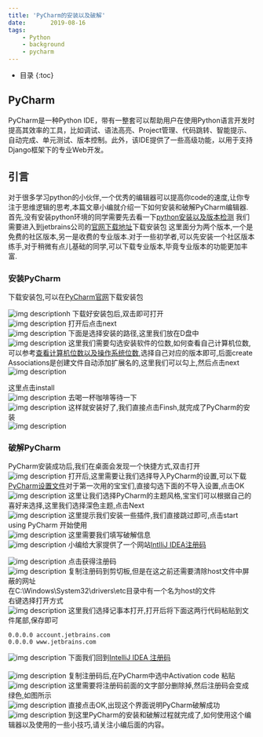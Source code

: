 ```yaml
---
title: 'PyCharm的安装以及破解'
date:       2019-08-16
tags:
	- Python
	- background
	- pycharm
---
```



* 目录
{:toc}



## PyCharm
PyCharm是一种Python IDE，带有一整套可以帮助用户在使用Python语言开发时提高其效率的工具，比如调试、语法高亮、Project管理、代码跳转、智能提示、自动完成、单元测试、版本控制。此外，该IDE提供了一些高级功能，以用于支持Django框架下的专业Web开发。
## 引言
对于很多学习python的小伙伴,一个优秀的编辑器可以提高你code的速度,让你专注于思维逻辑的思考,本篇文章小编就介绍一下如何安装和破解PyCharm编辑器.
首先,没有安装python环境的同学需要先去看一下[python安装以及版本检测](https://blog.csdn.net/qq_40223983/article/details/95655470)
我们需要进入到jetbrains公司的[官网下载地址](http://www.jetbrains.com/pycharm/download/)下载安装包
这里面分为两个版本,一个是免费的社区版本,另一是收费的专业版本.对于一些初学者,可以先安装一个社区版本练手,对于稍微有点儿基础的同学,可以下载专业版本,毕竟专业版本的功能更加丰富.
### 安装PyCharm  
下载安装包,可以在[PyCharm官网](http://www.jetbrains.com/pycharm/?fromMenu)下载安装包  

![img description](/img/posts/pycharm/install1.png)h
下载好安装包后,双击即可打开    
![img description](/img/posts/pycharm/install2.png)
打开后点击next  
![img description](/img/posts/pycharm/install3.png)
下面是选择安装的路径,这里我们放在D盘中  
![img description](/img/posts/pycharm/install4.png)
这里我们需要勾选安装软件的位数,如何查看自己计算机位数,可以参考[查看计算机位数以及操作系统位数](https://blog.csdn.net/a_dreaming_fish/article/details/50442617),选择自己对应的版本即可,后面create Associations是创建文件自动添加扩展名的,这里我们可以勾上,然后点击next  
![img description](/img/posts/pycharm/install5.png)

这里点击install  
![img description](/img/posts/pycharm/install6.png)
去喝一杯咖啡等待一下  
![img description](/img/posts/pycharm/install7.png)
这样就安装好了,我们直接点击Finsh,就完成了PyCharm的安装  
![img description](/img/posts/pycharm/install8.png)

### 破解PyCharm  
PyCharm安装成功后,我们在桌面会发现一个快捷方式,双击打开  
![img description](/img/posts/pycharm/install9.png)
打开后,这里需要让我们选择导入PyCharm的设置,可以下载[PyCharm设置文件](https://download.csdn.net/download/qq_40223983/11367284)对于第一次用的宝宝们,直接勾选下面的不导入设置,点击OK  
![img description](/img/posts/pycharm/install10.png)
这里让我们选择PyCharm的主题风格,宝宝们可以根据自己的喜好来选择,这里我们选择深色主题,点击Next  
![img description](/img/posts/pycharm/install11.png)
这里提示我们安装一些插件,我们直接跳过即可,点击start using PyCharm 开始使用  
![img description](/img/posts/pycharm/install12.png)
这里需要我们填写破解信息  
![img description](/img/posts/pycharm/install13.png)
小编给大家提供了一个网站[IntlliJ IDEA注册码](http://idea.medeming.com/jet/)  

![img description](/img/posts/pycharm/install14.png)
点击获得注册码  
![img description](/img/posts/pycharm/install15.png)
复制注册码到剪切板,但是在这之前还需要清除host文件中屏蔽的网址  
在C:\Windows\System32\drivers\etc目录中有一个名为host的文件  
右键选择打开方式  
![img description](/img/posts/pycharm/install16.png)
这里我们选择记事本打开,打开后将下面这两行代码粘贴到文件尾部,保存即可  

```
0.0.0.0 account.jetbrains.com
0.0.0.0 www.jetbrains.com
```

![img description](/img/posts/pycharm/install17.png)
下面我们回到[IntelliJ IDEA 注册码  
](http://idea.lanyus.com/)  
![img description](/img/posts/pycharm/install18.png)
复制注册码后,在PyCharm中选中Activation code 粘贴  
![img description](/img/posts/pycharm/install19.png)
这里需要将注册码前面的文字部分删除掉,然后注册码会变成绿色,如图所示  
![img description](/img/posts/pycharm/install20.png)
直接点击OK,出现这个界面说明PyCharm破解成功  
![img description](/img/posts/pycharm/install21.png)
到这里PyCharm的安装和破解过程就完成了,如何使用这个编辑器以及使用的一些小技巧,请关注小编后面的内容。






